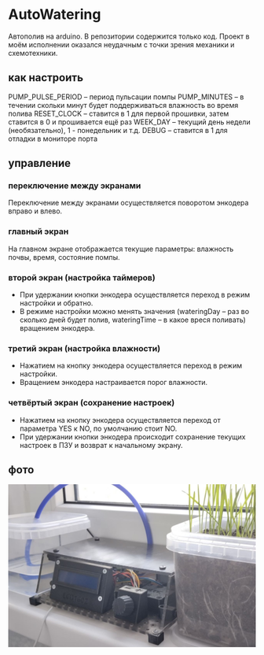 # AutoWatering
Автополив на arduino.
В репозитории содержится только код. Проект в моём исполнении оказался неудачным с точки зрения механики и схемотехники.

## как настроить
PUMP_PULSE_PERIOD – период пульсации помпы
PUMP_MINUTES – в течении скольки минут будет поддерживаться влажность во время полива
RESET_CLOCK – ставится в 1 для первой прошивки, затем ставится в 0 и прошивается ещё раз
WEEK_DAY – текущий день недели (необязательно), 1 - понедельник и т.д.
DEBUG – ставится в 1 для отладки в мониторе порта

## управление
### переключение между экранами
Переключение между экранами осуществляется поворотом энкодера вправо и влево.
### главный экран
На главном экране отображается текущие параметры: влажность почвы, время, состояние помпы.
### второй экран (настройка таймеров)
- При удержании кнопки энкодера осуществляется переход в режим настройки и обратно.
- В режиме настройки можно менять значения (wateringDay – раз во сколько дней будет полив, wateringTime – в какое вреся поливать) вращением энкодера.
### третий экран (настройка влажности)
- Нажатием на кнопку энкодера осуществляется переход в режим настройки.
- Вращением энкодера настраивается порог влажности.
### четвёртый экран (сохранение настроек)
- Нажатием на кнопку энкодера осуществляется переход от параметра YES к NO, по умолчанию стоит NO.
- При удержании кнопки энкодера происходит сохранение текущих настроек в ПЗУ и возврат к начальному экрану.

## фото
![stand](https://github.com/DIY-Elecron1cs/AutoWatering/blob/main/images/auto-watering-stand.jpg?raw=true)

